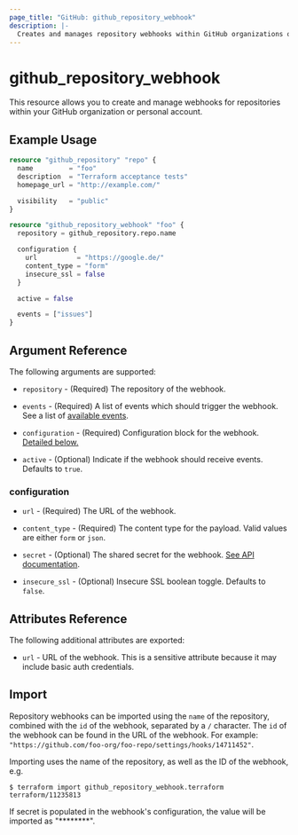 ```yaml
---
page_title: "GitHub: github_repository_webhook"
description: |-
  Creates and manages repository webhooks within GitHub organizations or personal accounts
---
```


# github_repository_webhook

This resource allows you to create and manage webhooks for repositories within your GitHub organization or personal account.

## Example Usage

```terraform
resource "github_repository" "repo" {
  name         = "foo"
  description  = "Terraform acceptance tests"
  homepage_url = "http://example.com/"

  visibility   = "public"
}

resource "github_repository_webhook" "foo" {
  repository = github_repository.repo.name

  configuration {
    url          = "https://google.de/"
    content_type = "form"
    insecure_ssl = false
  }

  active = false

  events = ["issues"]
}
```

## Argument Reference

The following arguments are supported:

* `repository` - (Required) The repository of the webhook.

* `events` - (Required) A list of events which should trigger the webhook. See a list of [available events](https://developer.github.com/v3/activity/events/types/).

* `configuration` - (Required) Configuration block for the webhook. [Detailed below.](#configuration)

* `active` - (Optional) Indicate if the webhook should receive events. Defaults to `true`.

### configuration

* `url` - (Required) The URL of the webhook.

* `content_type` - (Required) The content type for the payload. Valid values are either `form` or `json`.

* `secret` - (Optional) The shared secret for the webhook. [See API documentation](https://developer.github.com/v3/repos/hooks/#create-a-hook).

* `insecure_ssl` - (Optional) Insecure SSL boolean toggle. Defaults to `false`.

## Attributes Reference

The following additional attributes are exported:

* `url` - URL of the webhook. This is a sensitive attribute because it may include basic auth credentials.

## Import

Repository webhooks can be imported using the `name` of the repository, combined with the `id` of the webhook, separated by a `/` character. The `id` of the webhook can be found in the URL of the webhook. For example: `"https://github.com/foo-org/foo-repo/settings/hooks/14711452"`.

Importing uses the name of the repository, as well as the ID of the webhook, e.g.

```
$ terraform import github_repository_webhook.terraform terraform/11235813
```

If secret is populated in the webhook's configuration, the value will be imported as "********".
